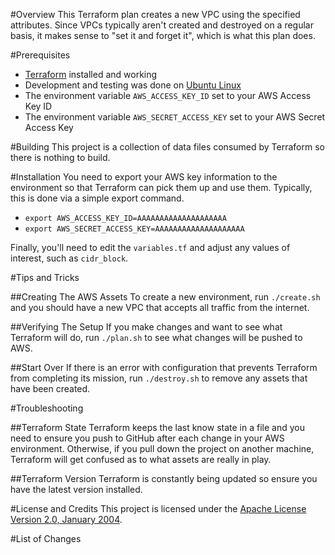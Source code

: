 #Overview
This Terraform plan creates a new VPC using the specified attributes.  Since VPCs typically aren't created and 
destroyed on a regular basis, it makes sense to "set it and forget it", which is what this plan does.

#Prerequisites

* [Terraform](https://terraform.io/) installed and working
* Development and testing was done on [Ubuntu Linux](http://www.ubuntu.com/)
* The environment variable `AWS_ACCESS_KEY_ID` set to your AWS Access Key ID 
* The environment variable `AWS_SECRET_ACCESS_KEY` set to your AWS Secret Access Key

#Building
This project is a collection of data files consumed by Terraform so there is nothing to build. 

#Installation
You need to export your AWS key information to the environment so that Terraform can pick them up and use them.  Typically, this is 
done via a simple export command.

* `export AWS_ACCESS_KEY_ID=AAAAAAAAAAAAAAAAAAAA`
* `export AWS_SECRET_ACCESS_KEY=AAAAAAAAAAAAAAAAAAAA`

Finally, you'll need to edit the `variables.tf` and adjust any values of interest, such as `cidr_block`.

#Tips and Tricks

##Creating The AWS Assets
To create a new environment, run `./create.sh` and you should have a new VPC that accepts all traffic from the internet.

##Verifying The Setup
If you make changes and want to see what Terraform will do, run `./plan.sh` to see what changes will be pushed to AWS.

##Start Over
If there is an error with configuration that prevents Terraform from completing its mission, run `./destroy.sh` to remove any assets that 
have been created.

#Troubleshooting

##Terraform State
Terraform keeps the last know state in a file and you need to ensure you push to GitHub after each change in your AWS environment.  Otherwise, 
if you pull down the project on another machine, Terraform will get confused as to what assets are really in play.

##Terraform Version
Terraform is constantly being updated so ensure you have the latest version installed.

#License and Credits
This project is licensed under the [Apache License Version 2.0, January 2004](http://www.apache.org/licenses/).

#List of Changes
